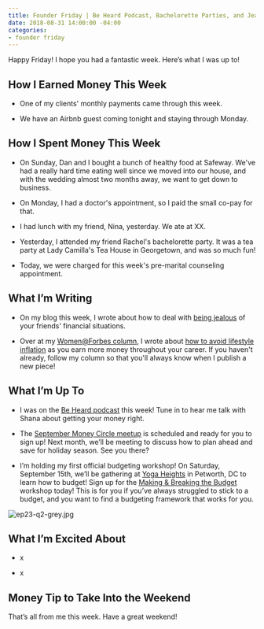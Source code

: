 ```yaml
---
title: Founder Friday | Be Heard Podcast, Bachelorette Parties, and Jealousy
date: 2018-08-31 14:00:00 -04:00
categories:
- founder friday
---
```


Happy Friday! I hope you had a fantastic week. Here’s what I was up to!

## How I Earned Money This Week

* One of my clients' monthly payments came through this week.

* We have an Airbnb guest coming tonight and staying through Monday.

## How I Spent Money This Week

* On Sunday, Dan and I bought a bunch of healthy food at Safeway. We've had a really hard time eating well since we moved into our house, and with the wedding almost two months away, we want to get down to business. 

* On Monday, I had a doctor's appointment, so I paid the small co-pay for that.

* I had lunch with my friend, Nina, yesterday. We ate at XX.

* Yesterday, I attended my friend Rachel's bachelorette party. It was a tea party at Lady Camilla's Tea House in Georgetown, and was so much fun!

* Today, we were charged for this week's pre-marital counseling appointment. 

## What I’m Writing

* On my blog this week, I wrote about how to deal with [being jealous](https://www.maggiegermano.com/blog/how-to-deal-when-youre-jealous-of-your-friends-finances/) of your friends' financial situations.

* Over at my [Women@Forbes column](https://www.forbes.com/sites/maggiegermano/), I wrote about [how to avoid lifestyle inflation](https://www.forbes.com/sites/maggiegermano/2018/08/29/how-to-avoid-unnecessary-income-creep/) as you earn more money throughout your career. If you haven't already, follow my column so that you'll always know when I publish a new piece!

## What I’m Up To

* I was on the [Be Heard podcast](https://thebeheardpodcast.com/ep23/) this week! Tune in to hear me talk with Shana about getting your money right. 

* The [September Money Circle meetup](https://www.maggiegermano.com/events/starting-early-planning-and-saving-for-holiday-spending/) is scheduled and ready for you to sign up! Next month, we’ll be meeting to discuss how to plan ahead and save for holiday season. See you there?

* I’m holding my first official budgeting workshop! On Saturday, September 15th, we’ll be gathering at [Yoga Heights](https://yogaheightsdc.com/) in Petworth, DC to learn how to budget! Sign up for the [Making & Breaking the Budget](https://www.eventbrite.com/e/making-breaking-the-budget-workshop-tickets-48317128833) workshop today! This is for you if you’ve always struggled to stick to a budget, and you want to find a budgeting framework that works for you.

![ep23-q2-grey.jpg](/uploads/ep23-q2-grey.jpg)

## What I’m Excited About

* x

* x

## Money Tip to Take Into the Weekend

That’s all from me this week. Have a great weekend!